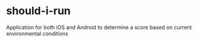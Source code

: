 # should-i-run
Application for both iOS and Android to determine a score based on current environmental conditions
